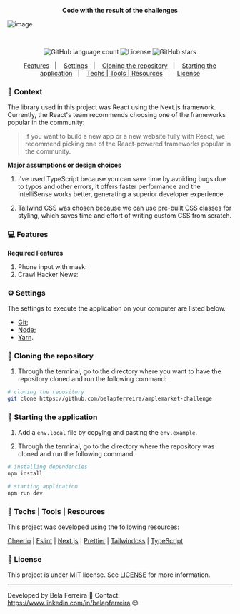 <p align="center">
  <strong>
    Code with the result of the challenges
  </strong>
</p>

![image](https://github.com/user-attachments/assets/0322cb2c-aa1e-44b3-bcdd-0833e4035c88)

<p>&nbsp;</p>

<p align="center">
  <img alt="GitHub language count" src="https://img.shields.io/github/languages/count/belapferreira/amplemarket-challenge">

  <img alt="License" src="https://img.shields.io/static/v1?label=license&message=MIT&color=49AA26">

  <img alt="GitHub stars" src="https://img.shields.io/github/stars/belapferreira/amplemarket-challenge?style=social">
</p>

<p align="center">
  <a href="#computer-features">Features</a>&nbsp;&nbsp;&nbsp;|&nbsp;&nbsp;&nbsp;
  <a href="#gear-settings">Settings</a>&nbsp;&nbsp;&nbsp;|&nbsp;&nbsp;&nbsp;
  <a href="#arrow_down_small-cloning-the-repository">Cloning the repository</a>&nbsp;&nbsp;&nbsp;|&nbsp;&nbsp;&nbsp;
  <a href="#beginner-starting-the-application">Starting the application</a>&nbsp;&nbsp;&nbsp;|&nbsp;&nbsp;&nbsp;
  <a href="#wrench-techs--tools--resources">Techs | Tools | Resources</a>&nbsp;&nbsp;&nbsp;|&nbsp;&nbsp;&nbsp;
  <a href="#memo-license">License</a>
</p>

### :pushpin: Context

The library used in this project was React using the Next.js framework. Currently, the React's team recommends choosing one of the frameworks popular in the community:

> If you want to build a new app or a new website fully with React, we recommend picking one of the React-powered frameworks popular in the community.

**Major assumptions or design choices**

1) I've used TypeScript because you can save time by avoiding bugs due to typos and other errors, it offers faster performance and the IntelliSense works better, generating a superior developer experience.

2) Tailwind CSS was chosen because we can use pre-built CSS classes for styling, which saves time and effort of writing custom CSS from scratch.

### :computer: Features

**Required Features**

1. Phone input with mask:
2. Crawl Hacker News:

### :gear: Settings

The settings to execute the application on your computer are listed below.

- [Git](https://git-scm.com);
- [Node](https://nodejs.org/);
- [Yarn](https://yarnpkg.com/).

### :arrow_down_small: Cloning the repository

1. Through the terminal, go to the directory where you want to have the repository cloned and run the following command:

```bash
# cloning the repository
git clone https://github.com/belapferreira/amplemarket-challenge
```

### :beginner: Starting the application

1. Add a `env.local` file by copying and pasting the `env.example`. 

2. Through the terminal, go to the directory where the repository was cloned and run the following command:

```bash
# installing dependencies
npm install

# starting application
npm run dev
```

### :wrench: Techs | Tools | Resources

This project was developed using the following resources:

[Cheerio](https://github.com/cheeriojs/cheerio) | [Eslint](https://eslint.org/) | [Next.js](https://nextjs.org/) | [Prettier](https://prettier.io/) | [Tailwindcss](https://tailwindcss.com/) | [TypeScript](https://www.typescriptlang.org/)


### :memo: License

This project is under MIT license. See [LICENSE](https://github.com/belapferreira/amplemarket-challenge/blob/master/LICENSE) for more information.

---

Developed by Bela Ferreira :blue_heart: Contact: https://www.linkedin.com/in/belapferreira :blush:
